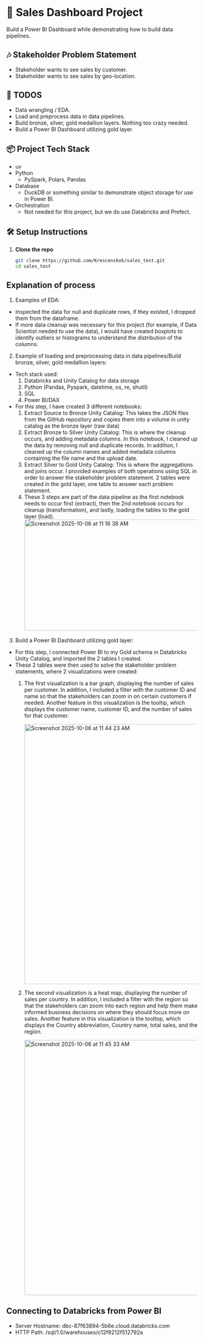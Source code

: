 # 🧾 Sales Dashboard Project

Build a Power BI Dashboard while demonstrating how to build data pipelines.

## 🎶 Stakeholder Problem Statement
- Stakeholder wants to see sales by customer.
- Stakeholder wants to see sales by geo-location.

## 🚀 TODOS

- Data wrangling / EDA.
- Load and preprocess data in data pipelines.
- Build bronze, silver, gold medallion layers. Nothing too crazy needed.
- Build a Power BI Dashboard utilizing gold layer.

## 📦 Project Tech Stack
- uv
- Python
    - PySpark, Polars, Pandas
- Database
    - DuckDB or something similar to demonstrate object storage for use in Power BI.
- Orchestration
    - Not needed for this project, but we do use Databricks and Prefect.


## 🛠️ Setup Instructions

1. **Clone the repo**
   ```bash
   git clone https://github.com/Krescenskok/sales_test.git
   cd sales_test
   ```


## Explanation of process
1. Examples of EDA:
- Inspected the data for null and duplicate rows, if they existed, I dropped them from the dataframe.
- If more data cleanup was necessary for this project (for example, if Data Scientist needed to use the data), I would have created boxplots to identify outliers or histograms to understand the distribution of the columns.

2. Example of loading and preprocessing data in data pipelines/Build bronze, silver, gold medallion layers:
- Tech stack used:
     1. Databricks and Unity Catalog for data storage
     2. Python (Pandas, Pyspark, datetime, os, re, shutil)
     3. SQL
     4. Power BI/DAX
- For this step, I have created 3 different notebooks:
     1. Extract Source to Bronze Unity Catalog: This takes the JSON files from the GitHub repository and copies them into a volume in unity catalog as the bronze layer (raw data)
     2. Extract Bronze to Silver Unity Catalog: This is where the cleanup occurs, and adding metadata columns. In this notebook, I cleaned up the data by removing null and duplicate records. In addition, I cleaned up the column names and added metadata columns containing the file name and the upload date.
     3. Extract Silver to Gold Unity Catalog: This is where the aggregations and joins occur. I provided examples of both operations using SQL in order to answer the stakeholder problem statement. 2 tables were created in the gold layer, one table to answer each problem statement.
     4. These 3 steps are part of the data pipeline as the first notebook needs to occur first (extract), then the 2nd notebook occurs for cleanup (transformation), and lastly, loading the tables to the gold layer (load).
         <img width="712" height="292" alt="Screenshot 2025-10-06 at 11 16 38 AM" src="https://github.com/user-attachments/assets/3dfda401-2cf3-4a6c-91af-954e1a468ca5" />
 
3. Build a Power BI Dashboard utilizing gold layer:
- For this step, I connected Power BI to my Gold schema in Databricks Unity Catalog, and imported the 2 tables I created.
- These 2 tables were then used to solve the stakeholder problem statements, where 2 visualizations were created:
    1. The first visualization is a bar graph, displaying the number of sales per customer. In addition, I included a filter with the customer ID and name so that the stakeholders can zoom in on certain customers if needed. Another feature in this visualization is the tooltip, which displays the customer name, customer ID, and the number of sales for that customer.
 
       <img width="1193" height="684" alt="Screenshot 2025-10-06 at 11 44 23 AM" src="https://github.com/user-attachments/assets/2ecc30e7-0d32-40ff-8729-c13df36c50ad" />
       
    2. The second visualization is a heat map, displaying the number of sales per country. In addition, I included a filter with the region so that the stakeholders can zoom into each region and help them make informed business decisions on where they should focus more on sales. Another feature in this visualization is the tooltop, which displays the Country abbreviation, Country name, total sales, and the region.
       
       <img width="1180" height="671" alt="Screenshot 2025-10-06 at 11 45 33 AM" src="https://github.com/user-attachments/assets/8c365872-5cf7-4f82-be50-d740e7671dcf" />

## Connecting to Databricks from Power BI
- Server Hostname: dbc-87f63894-5b6e.cloud.databricks.com
- HTTP Path: /sql/1.0/warehouses/c12f9212f512792a
